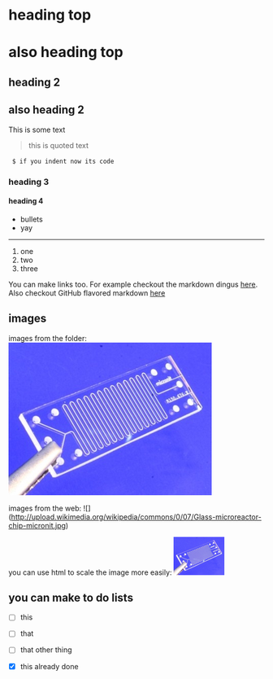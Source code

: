 # heading top

also heading top
===

## heading 2

also heading 2
---

This is some text

> this is quoted text

     $ if you indent now its code



### heading 3

#### heading 4

* bullets
* yay

------------------------------

1. one
1. two
1. three

You can make links too. For example checkout the markdown dingus [here](http://daringfireball.net/projects/markdown/dingus). Also checkout GitHub flavored markdown [here](https://help.github.com/articles/github-flavored-markdown/)

images
-------

images from the folder:
![](chip.jpg "Chip")

images from the web:
![] (http://upload.wikimedia.org/wikipedia/commons/0/07/Glass-microreactor-chip-micronit.jpg)

you can use html to scale the image more easily:
<img src="chip.jpg" style="width: 100px;"/>

you can make to do lists
------
- [ ] this
- [ ] that
 - [ ] that other thing
 - [x] this already done

